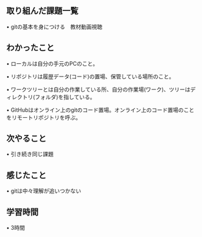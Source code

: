 ## 取り組んだ課題一覧
• gitの基本を身につける　教材動画視聴

## わかったこと
• ローカルは自分の手元のPCのこと。

• リポジトリは履歴データ(コード)の置場、保管している場所のこと。

• ワークツリーとは自分の作業している所、自分の作業場(ワーク)、ツリーはディレクトリ(フォルダ)を指している。

• GitHubはオンライン上のgitのコード置場。オンライン上のコード置場のことをリモートリポジトリを呼ぶ。

## 次やること
• 引き続き同じ課題

## 感じたこと
• gitは中々理解が追いつかない

## 学習時間
• 3時間